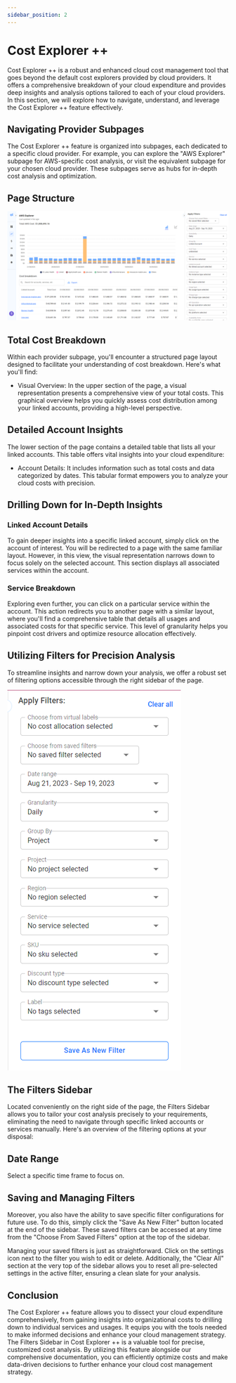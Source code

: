 ```yaml
---
sidebar_position: 2
---
```


# Cost Explorer ++

Cost Explorer ++ is a robust and enhanced cloud cost management tool that goes beyond the default cost explorers provided by cloud providers. It offers a comprehensive breakdown of your cloud expenditure and provides deep insights and analysis options tailored to each of your cloud providers. In this section, we will explore how to navigate, understand, and leverage the Cost Explorer ++ feature effectively.

## Navigating Provider Subpages

The Cost Explorer ++ feature is organized into subpages, each dedicated to a specific cloud provider. For example, you can explore the "AWS Explorer" subpage for AWS-specific cost analysis, or visit the equivalent subpage for your chosen cloud provider. These subpages serve as hubs for in-depth cost analysis and optimization.

## Page Structure

![Cost Explorer](/img/features/cost-explorer.png)

## Total Cost Breakdown

Within each provider subpage, you'll encounter a structured page layout designed to facilitate your understanding of cost breakdown. Here's what you'll find:

- Visual Overview: In the upper section of the page, a visual representation presents a comprehensive view of your total costs. This graphical overview helps you quickly assess cost distribution among your linked accounts, providing a high-level perspective.

## Detailed Account Insights

The lower section of the page contains a detailed table that lists all your linked accounts. This table offers vital insights into your cloud expenditure:

- Account Details: It includes information such as total costs and data categorized by dates. This tabular format empowers you to analyze your cloud costs with precision.

## Drilling Down for In-Depth Insights

### Linked Account Details

To gain deeper insights into a specific linked account, simply click on the account of interest. You will be redirected to a page with the same familiar layout. However, in this view, the visual representation narrows down to focus solely on the selected account. This section displays all associated services within the account.

### Service Breakdown

Exploring even further, you can click on a particular service within the account. This action redirects you to another page with a similar layout, where you'll find a comprehensive table that details all usages and associated costs for that specific service. This level of granularity helps you pinpoint cost drivers and optimize resource allocation effectively.

## Utilizing Filters for Precision Analysis

To streamline insights and narrow down your analysis, we offer a robust set of filtering options accessible through the right sidebar of the page.

![Apply Filters](/img/features/apply-filters.png)

## The Filters Sidebar

Located conveniently on the right side of the page, the Filters Sidebar allows you to tailor your cost analysis precisely to your requirements, eliminating the need to navigate through specific linked accounts or services manually. Here's an overview of the filtering options at your disposal:

## Date Range

Select a specific time frame to focus on.

## Saving and Managing Filters

Moreover, you also have the ability to save specific filter configurations for future use. To do this, simply click the "Save As New Filter" button located at the end of the sidebar. These saved filters can be accessed at any time from the "Choose From Saved Filters" option at the top of the sidebar.

Managing your saved filters is just as straightforward. Click on the settings icon next to the filter you wish to edit or delete. Additionally, the "Clear All" section at the very top of the sidebar allows you to reset all pre-selected settings in the active filter, ensuring a clean slate for your analysis.

## Conclusion

The Cost Explorer ++ feature allows you to dissect your cloud expenditure comprehensively, from gaining insights into organizational costs to drilling down to individual services and usages. It equips you with the tools needed to make informed decisions and enhance your cloud management strategy. The Filters Sidebar in Cost Explorer ++ is a valuable tool for precise, customized cost analysis. By utilizing this feature alongside our comprehensive documentation, you can efficiently optimize costs and make data-driven decisions to further enhance your cloud cost management strategy.
